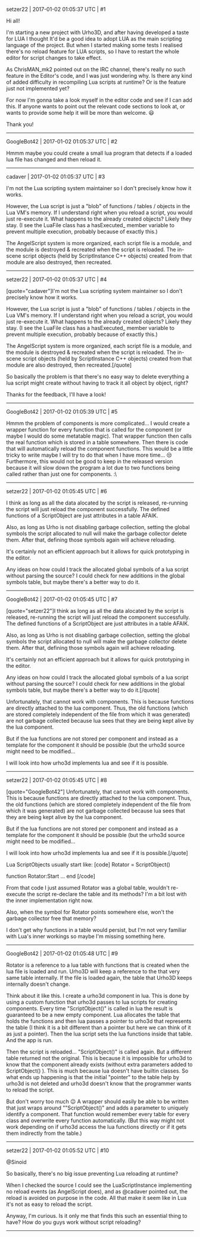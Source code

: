 setzer22 | 2017-01-02 01:05:37 UTC | #1

Hi all! 

I'm starting a new project with Urho3D, and after having developed a taste for LUA I thought It'd be a good idea to adopt LUA as the main scripting language of the project. But when I started making some tests I realised  there's no reload feature for LUA scripts, so I have to restart the whole editor for script changes to take effect.

As ChrisMAN_mk2 pointed out on the IRC channel, there's really no such feature in the Editor's code, and I was just wondering why. Is there any kind of added difficulty in recompiling Lua scripts at runtime? Or is the feature just not implemented yet?

For now I'm gonna take a look myself in the editor code and see if I can add this. If anyone wants to point out the relevant code sections to look at, or wants to provide some help it will be more than welcome.  :smiley: 

Thank you!

-------------------------

GoogleBot42 | 2017-01-02 01:05:37 UTC | #2

Hmmm maybe you could create a small lua program that detects if a loaded lua file has changed and then reload it.

-------------------------

cadaver | 2017-01-02 01:05:37 UTC | #3

I'm not the Lua scripting system maintainer so I don't precisely know how it works.

However, the Lua script is just a "blob" of functions / tables / objects in the Lua VM's memory. If I understand right when you reload a script, you would just re-execute it. What happens to the already created objects? Likely they stay. (I see the LuaFile class has a hasExecuted_ member variable to prevent multiple execution, probably because of exactly this.)

The AngelScript system is more organized, each script file is a module, and the module is destroyed & recreated when the script is reloaded. The in-scene script objects (held by ScriptInstance C++ objects) created from that module are also destroyed, then recreated.

-------------------------

setzer22 | 2017-01-02 01:05:37 UTC | #4

[quote="cadaver"]I'm not the Lua scripting system maintainer so I don't precisely know how it works.

However, the Lua script is just a "blob" of functions / tables / objects in the Lua VM's memory. If I understand right when you reload a script, you would just re-execute it. What happens to the already created objects? Likely they stay. (I see the LuaFile class has a hasExecuted_ member variable to prevent multiple execution, probably because of exactly this.)

The AngelScript system is more organized, each script file is a module, and the module is destroyed & recreated when the script is reloaded. The in-scene script objects (held by ScriptInstance C++ objects) created from that module are also destroyed, then recreated.[/quote]

So basically the problem is that there's no easy way to delete everything a lua script might create without having to track it all object by object, right?

Thanks for the feedback, I'll have a look!

-------------------------

GoogleBot42 | 2017-01-02 01:05:39 UTC | #5

Hmmm the problem of components is more complicated...  I would create a wrapper function for every function that is called for the component (or maybe I would do some metatable magic).  That wrapper function then calls the real function which is stored in a table somewhere.  Then there is code that will automatically reload the component functions.  This would be a little tricky to write maybe I will try to do that when I have more time...  :unamused:  Furthermore, this would not be good to keep in the released version because it will slow down the program a lot due to two functions being called rather than just one for components. :\

-------------------------

setzer22 | 2017-01-02 01:05:45 UTC | #6

I think as long as all the data alocated by the script is released, re-running the script will just reload the component successfully. The defined functions of a ScriptObject are just attributes in a table AFAIK.

Also, as long as Urho is not disabling garbage collection, setting the global symbols the script allocated to null will make the garbage collector delete them. After that, defining those symbols again will achieve reloading.

It's certainly not an efficient approach but it allows for quick prototyping in the editor.

Any ideas on how could I track the allocated global symbols of a lua script without parsing the source? I could check for new additions in the global symbols table, but maybe there's a better way to do it.

-------------------------

GoogleBot42 | 2017-01-02 01:05:45 UTC | #7

[quote="setzer22"]I think as long as all the data alocated by the script is released, re-running the script will just reload the component successfully. The defined functions of a ScriptObject are just attributes in a table AFAIK.

Also, as long as Urho is not disabling garbage collection, setting the global symbols the script allocated to null will make the garbage collector delete them. After that, defining those symbols again will achieve reloading.

It's certainly not an efficient approach but it allows for quick prototyping in the editor.

Any ideas on how could I track the allocated global symbols of a lua script without parsing the source? I could check for new additions in the global symbols table, but maybe there's a better way to do it.[/quote]

Unfortunately, that cannot work with components.  This is because functions are directly attached to the lua component.  Thus, the old functions (which are stored completely independent of the file from which it was generated) are not garbage collected because lua sees that they are being kept alive by the lua component.

But if the lua functions are not stored per component and instead as a template for the component it should be possible (but the urho3d source might need to be modified...

I will look into how urho3d implements lua and see if it is possible.

-------------------------

setzer22 | 2017-01-02 01:05:45 UTC | #8

[quote="GoogleBot42"]
Unfortunately, that cannot work with components.  This is because functions are directly attached to the lua component.  Thus, the old functions (which are stored completely independent of the file from which it was generated) are not garbage collected because lua sees that they are being kept alive by the lua component.

But if the lua functions are not stored per component and instead as a template for the component it should be possible (but the urho3d source might need to be modified...

I will look into how urho3d implements lua and see if it is possible.[/quote]

Lua ScriptObjects usually start like:
[code]
Rotator = ScriptObject()

function Rotator:Start 
   ...
end
[/code]

From that code I just assumed Rotator was a global table, wouldn't re-execute the script re-declare the table and its methods? I'm a bit lost with the inner implementation right now. 

Also, when the symbol for Rotator points somewhere else, won't the garbage collector free that memory?

I don't get why functions in a table would persist, but I'm not very familiar with Lua's inner workings so maybe I'm missing something here.

-------------------------

GoogleBot42 | 2017-01-02 01:05:48 UTC | #9

Rotator is a reference to a lua table with functions that is created when the lua file is loaded and run.  Urho3D will keep a reference to the that very same table internally.  If the file is loaded again, the table that Urho3D keeps internally doesn't change.


Think about it like this.  I create a urho3d component in lua.  This is done by using a custom function that urho3d passes to lua scripts for creating components.  Every time "ScriptObject()" is called in lua the result is guaranteed to be a new empty component.  Lua allocates the table that holds the functions and then lua passes a pointer to urho3d that represents the table (I think it is a bit different than a pointer but here we can think of it as just a pointer).  Then the lua script sets the lua functions inside that table.  And the app is run.

Then the script is reloaded... "ScriptObject()" is called again.  But a different table returned not the original.  This is because it is impossible for urho3d to know that the component already exists (without extra parameters added to ScriptObject() ).  This is much because lua doesn't have builtin classes.  So what ends up happening is that the initial "pointer" to the table help by urho3d is not deleted and urho3d doesn't know that the programmer wants to reload the script.

But don't worry too much :wink:  A wrapper should easily be able to be written that just wraps around ""ScriptObject()" and adds a parameter to uniquely identify a component.  That function would remember every table for every class and overwrite every function automatically.  (But this way might not work depending on if urho3d access the lua functions directly or if it gets them indirectly from the table.)

-------------------------

setzer22 | 2017-01-02 01:05:52 UTC | #10

@Sinoid 

So basically, there's no big issue preventing Lua reloading at runtime? 

When I checked the source I could see the LuaScriptInstance implementing no reload events (as AngelScript does), and as @cadaver pointed out, the reload is avoided on purpose in the code. All that make it seem like in Lua it's not as easy to reload the script. 

Anyway, I'm curious. Is it only me that finds this such an essential thing to have? How do you guys work without script reloading?

-------------------------

